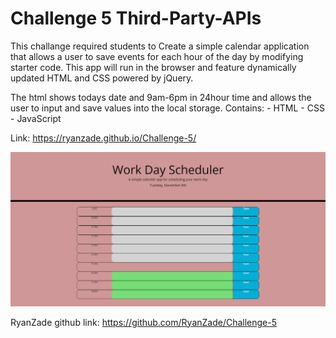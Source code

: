 # Challenge 5 Third-Party-APIs
This challange required students to Create a simple calendar application that allows a user to save events for each hour of the day by modifying starter code. This app will run in the browser and feature dynamically updated HTML and CSS powered by jQuery.

The html shows todays date and 9am-6pm in 24hour time and allows the user to input and save values into the local storage.
Contains:
    - HTML
    - CSS
    - JavaScript

Link: https://ryanzade.github.io/Challenge-5/

![screenshot of website](./images/screenshot.PNG "Screenshot")

RyanZade
github link: https://github.com/RyanZade/Challenge-5 